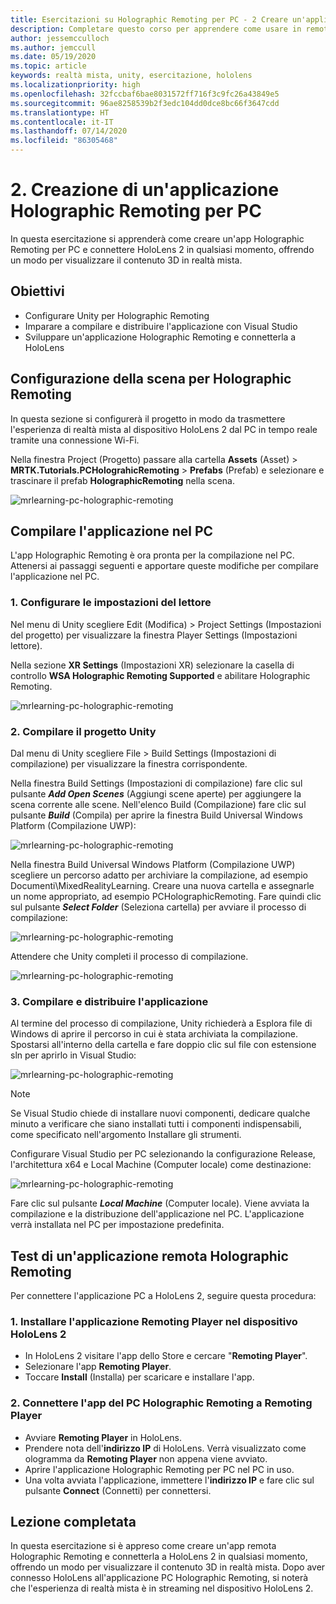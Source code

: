 ```yaml
---
title: Esercitazioni su Holographic Remoting per PC - 2 Creare un'applicazione Holographic Remoting per PC
description: Completare questo corso per apprendere come usare in remoto l'esperienza di realtà mista da PC a HoloLens 2.
author: jessemcculloch
ms.author: jemccull
ms.date: 05/19/2020
ms.topic: article
keywords: realtà mista, unity, esercitazione, hololens
ms.localizationpriority: high
ms.openlocfilehash: 32fccbaf6bae8031572ff716f3c9fc26a43849e5
ms.sourcegitcommit: 96ae8258539b2f3edc104dd0dce8bc66f3647cdd
ms.translationtype: HT
ms.contentlocale: it-IT
ms.lasthandoff: 07/14/2020
ms.locfileid: "86305468"
---
```

# <a name="2-creating-a-holographic-remoting-pc-application"></a>2. Creazione di un'applicazione Holographic Remoting per PC

In questa esercitazione si apprenderà come creare un'app Holographic Remoting per PC e connettere HoloLens 2 in qualsiasi momento, offrendo un modo per visualizzare il contenuto 3D in realtà mista.

## <a name="objectives"></a>Obiettivi

* Configurare Unity per Holographic Remoting
* Imparare a compilare e distribuire l'applicazione con Visual Studio
* Sviluppare un'applicazione Holographic Remoting e connetterla a HoloLens

## <a name="configuring-your-scene-for-holographic-remoting"></a>Configurazione della scena per Holographic Remoting

In questa sezione si configurerà il progetto in modo da trasmettere l'esperienza di realtà mista al dispositivo HoloLens 2 dal PC in tempo reale tramite una connessione Wi-Fi.

Nella finestra Project (Progetto) passare alla cartella **Assets** (Asset)  > **MRTK.Tutorials.PCHolograhicRemoting** > **Prefabs** (Prefab) e selezionare e trascinare il prefab **HolographicRemoting** nella scena.

![mrlearning-pc-holographic-remoting](images/mrlearning-pc-holographic-remoting/Tutorial2-Section1-Step1-1.png)

## <a name="build-your-application-to-pc"></a>Compilare l'applicazione nel PC

L'app Holographic Remoting è ora pronta per la compilazione nel PC. Attenersi ai passaggi seguenti e apportare queste modifiche per compilare l'applicazione nel PC.

### <a name="1-set-the-player-settings"></a>1. Configurare le impostazioni del lettore

Nel menu di Unity scegliere Edit (Modifica) > Project Settings (Impostazioni del progetto) per visualizzare la finestra Player Settings (Impostazioni lettore).

Nella sezione **XR Settings** (Impostazioni XR) selezionare la casella di controllo **WSA Holographic Remoting Supported** e abilitare Holographic Remoting.

![mrlearning-pc-holographic-remoting](images/mrlearning-pc-holographic-remoting/Tutorial2-Section2-Step1-1.png)

### <a name="2-build-the-unity-project"></a>2. Compilare il progetto Unity

Dal menu di Unity scegliere File > Build Settings (Impostazioni di compilazione) per visualizzare la finestra corrispondente.

Nella finestra Build Settings (Impostazioni di compilazione) fare clic sul pulsante ***Add Open Scenes*** (Aggiungi scene aperte) per aggiungere la scena corrente alle scene. Nell'elenco Build (Compilazione) fare clic sul pulsante ***Build*** (Compila) per aprire la finestra Build Universal Windows Platform (Compilazione UWP):

![mrlearning-pc-holographic-remoting](images/mrlearning-pc-holographic-remoting/Tutorial2-Section2-Step2-1.png)

Nella finestra Build Universal Windows Platform (Compilazione UWP) scegliere un percorso adatto per archiviare la compilazione, ad esempio Documenti\MixedRealityLearning. Creare una nuova cartella e assegnarle un nome appropriato, ad esempio PCHolographicRemoting. Fare quindi clic sul pulsante ***Select Folder*** (Seleziona cartella) per avviare il processo di compilazione:

![mrlearning-pc-holographic-remoting](images/mrlearning-pc-holographic-remoting/Tutorial2-Section2-Step2-2.png)

Attendere che Unity completi il processo di compilazione.

![mrlearning-pc-holographic-remoting](images/mrlearning-pc-holographic-remoting/Tutorial2-Section2-Step2-3.png)

### <a name="3-build-and-deploy-the-application"></a>3. Compilare e distribuire l'applicazione

Al termine del processo di compilazione, Unity richiederà a Esplora file di Windows di aprire il percorso in cui è stata archiviata la compilazione. Spostarsi all'interno della cartella e fare doppio clic sul file con estensione sln per aprirlo in Visual Studio:

![mrlearning-pc-holographic-remoting](images/mrlearning-pc-holographic-remoting/Tutorial2-Section2-Step3-1.png)

> [!NOTE]
> Se Visual Studio chiede di installare nuovi componenti, dedicare qualche minuto a verificare che siano installati tutti i componenti indispensabili, come specificato nell'argomento Installare gli strumenti.

Configurare Visual Studio per PC selezionando la configurazione Release, l'architettura x64 e Local Machine (Computer locale) come destinazione:

![mrlearning-pc-holographic-remoting](images/mrlearning-pc-holographic-remoting/Tutorial2-Section2-Step3-2.png)

Fare clic sul pulsante ***Local Machine*** (Computer locale). Viene avviata la compilazione e la distribuzione dell'applicazione nel PC. L'applicazione verrà installata nel PC per impostazione predefinita.

## <a name="testing-holographic-remoting-remote-application"></a>Test di un'applicazione remota Holographic Remoting

Per connettere l'applicazione PC a HoloLens 2, seguire questa procedura:

### <a name="1-install-the-remoting-player-application-on-hololens-2-device"></a>1. Installare l'applicazione Remoting Player nel dispositivo HoloLens 2

* In HoloLens 2 visitare l'app dello Store e cercare "**Remoting Player**".
* Selezionare l'app **Remoting Player**.
* Toccare **Install** (Installa) per scaricare e installare l'app.

### <a name="2-connect-the-holographic-remoting-pc-app-to-the-remoting-player"></a>2. Connettere l'app del PC Holographic Remoting a Remoting Player

* Avviare **Remoting Player** in HoloLens.
* Prendere nota dell'**indirizzo IP** di HoloLens. Verrà visualizzato come ologramma da **Remoting Player** non appena viene avviato.
* Aprire l'applicazione Holographic Remoting per PC nel PC in uso.
* Una volta avviata l'applicazione, immettere l'**indirizzo IP** e fare clic sul pulsante **Connect** (Connetti) per connettersi.

## <a name="congratulations"></a>Lezione completata

In questa esercitazione si è appreso come creare un'app remota Holographic Remoting e connetterla a HoloLens 2 in qualsiasi momento, offrendo un modo per visualizzare il contenuto 3D in realtà mista. Dopo aver connesso HoloLens all'applicazione PC Holographic Remoting, si noterà che l'esperienza di realtà mista è in streaming nel dispositivo HoloLens 2.
